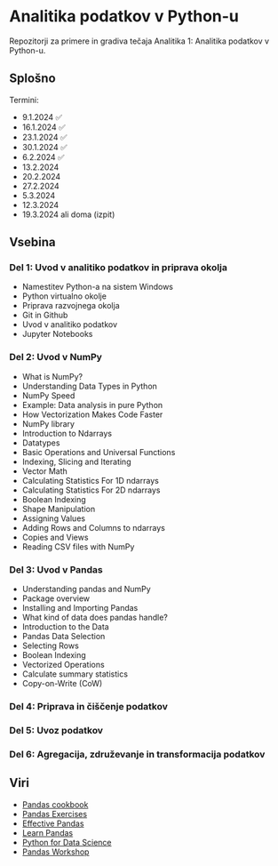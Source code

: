 # Analitika podatkov v Python-u

Repozitorji za primere in gradiva tečaja Analitika 1: Analitika podatkov v Python-u.

## Splošno
Termini:
- 9.1.2024 ✅
- 16.1.2024 ✅
- 23.1.2024 ✅
- 30.1.2024 ✅
- 6.2.2024 ✅
- 13.2.2024
- 20.2.2024
- 27.2.2024
- 5.3.2024
- 12.3.2024
- 19.3.2024 ali doma (izpit)

## Vsebina

### Del 1: Uvod v analitiko podatkov in priprava okolja
- Namestitev Python-a na sistem Windows
- Python virtualno okolje
- Priprava razvojnega okolja
- Git in Github
- Uvod v analitiko podatkov
- Jupyter Notebooks

### Del 2: Uvod v NumPy
- What is NumPy?
- Understanding Data Types in Python
- NumPy Speed
- Example: Data analysis in pure Python
- How Vectorization Makes Code Faster
- NumPy library
- Introduction to Ndarrays
- Datatypes
- Basic Operations and Universal Functions
- Indexing, Slicing and Iterating
- Vector Math
- Calculating Statistics For 1D ndarrays
- Calculating Statistics For 2D ndarrays
- Boolean Indexing
- Shape Manipulation
- Assigning Values
- Adding Rows and Columns to ndarrays
- Copies and Views
- Reading CSV files with NumPy

### Del 3: Uvod v Pandas
- Understanding pandas and NumPy
- Package overview
- Installing and Importing Pandas
- What kind of data does pandas handle?
- Introduction to the Data
- Pandas Data Selection
- Selecting Rows
- Boolean Indexing
- Vectorized Operations
- Calculate summary statistics
- Copy-on-Write (CoW)

### Del 4: Priprava in čiščenje podatkov


### Del 5: Uvoz podatkov


### Del 6: Agregacija, združevanje in transformacija podatkov

## Viri
- [Pandas cookbook](https://github.com/jvns/pandas-cookbook)
- [Pandas Exercises](https://github.com/guipsamora/pandas_exercises)
- [Effective Pandas](https://github.com/TomAugspurger/effective-pandas)
- [Learn Pandas](https://bitbucket.org/hrojas/learn-pandas/src/master/)
- [Python for Data Science](https://wavedatalab.github.io/datawithpython/index.html)
- [Pandas Workshop](https://github.com/stefmolin/pandas-workshop)


